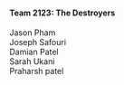 #### Team 2123: The Destroyers
Jason Pham </br>
Joseph Safouri </br>
Damian Patel </br>
Sarah Ukani </br>
Praharsh patel </br>
